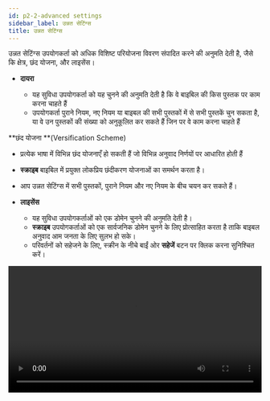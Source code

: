 ```yaml
---
id: p2-2-advanced settings
sidebar_label: उन्नत सेटिंग्स
title: उन्नत सेटिंग्स
---
```

उन्नत सेटिंग्स उपयोगकर्ता को अधिक विशिष्ट परियोजना विवरण संपादित करने की अनुमति देती है, जैसे कि क्षेत्र, छंद योजना, और लाइसेंस।

- **दायरा**

   - यह सुविधा उपयोगकर्ता को यह चुनने की अनुमति देती है कि वे बाइबिल की किस पुस्तक पर काम करना चाहते हैं
   - उपयोगकर्ता पुराने नियम, नए नियम या बाइबल की सभी पुस्तकों में से सभी पुस्तकें चुन सकता है, या वे उन पुस्तकों की संख्या को अनुकूलित कर सकते हैं जिन पर वे काम करना चाहते हैं

**छंद योजना **(Versification Scheme)

- प्रत्येक भाषा में विभिन्न छंद योजनाएँ हो सकती हैं जो विभिन्न अनुवाद निर्णयों पर आधारित होती हैं
  
- **स्क्राइब** बाइबिल में प्रयुक्त लोकप्रिय छंदीकरण योजनाओं का समर्थन करता है।
- आप उन्नत सेटिंग्स में सभी पुस्तकों, पुराने नियम और नए नियम के बीच चयन कर सकते हैं।
      
- **लाइसेंस**

   - यह सुविधा उपयोगकर्ताओं को एक डोमेन चुनने की अनुमति देती है।
   - **स्क्राइब** उपयोगकर्ताओं को एक सार्वजनिक डोमेन चुनने के लिए प्रोत्साहित करता है ताकि बाइबल अनुवाद आम जनता के लिए सुलभ हो सके।
   - परिवर्तनों को सहेजने के लिए, स्क्रीन के नीचे बाईं ओर **सहेजें** बटन पर क्लिक करना सुनिश्चित करें।

<video controls src="/assets/advanced-settings.mov" width="100%" type="video/mov"/>